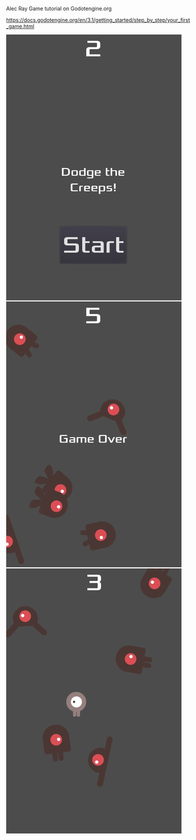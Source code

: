 Alec Ray
Game tutorial on Godotengine.org

https://docs.godotengine.org/en/3.1/getting_started/step_by_step/your_first_game.html

![Screenshot1](scrnsht/ddc1.jpg?s=100)
![Screenshot2](scrnsht/ddc2.jpg?s=100)
![Screenshot3](scrnsht/ddc3.jpg?s=100)
